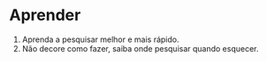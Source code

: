 # Aprender

1. Aprenda a pesquisar melhor e mais rápido.
2. Não decore como fazer, saiba onde pesquisar quando esquecer.